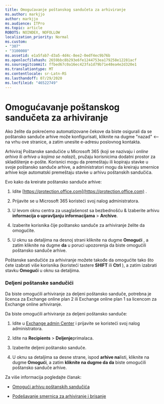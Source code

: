 ```yaml
---
title: Omogućavanje poštanskog sandučeta za arhiviranje
ms.author: markjjo
author: markjjo
ms.audience: ITPro
ms.topic: article
ROBOTS: NOINDEX, NOFOLLOW
localization_priority: Normal
ms.custom:
- "307"
- "3100008"
ms.assetid: e1a5fab7-d3a5-4d4c-8ee2-0edf4ec9b76b
ms.openlocfilehash: 2659bbc8b293e6fe1244753ea179258e12281acf
ms.sourcegitcommit: ffbed67c0a16ec423fa1d79b71e48ea4e2d320e1
ms.translationtype: MT
ms.contentlocale: sr-Latn-RS
ms.lasthandoff: 07/29/2020
ms.locfileid: "46522749"
---
```

# <a name="enable-an-archive-mailbox"></a>Omogućavanje poštanskog sandučeta za arhiviranje

Ako želite da pokrećemo automatizovane čekove da biste osigurali da se poštansko sanduče arhive može konfigurisati, kliknite na dugme "nazad" <--na vrhu ove stranice, a zatim unesite e-adresu poslovnog kontakta.

Arhiviraj Poštanske sandučiće u Microsoft 365 (koji se nazivaju i *online arhiva* ili *arhiva u kojima se nalazi*), pružaju korisnicima dodatni prostor za skladištenje e-pošte. Korisnici mogu da premeštaju ili kopiraju stavke u svoje poštansko sanduče arhive, a administratori mogu da kreiraju smernice arhive koje automatski premeštaju stavke u arhivu poštanskih sandučića.
  
Evo kako da kreirate poštansko sanduče arhive:
  
1. Idite [https://protection.office.com](https://protection.office.com) .

2. Prijavite se u Microsoft 365 koristeći svoj nalog administratora.

3. U levom oknu centra za usaglašenost sa bezbednošću &amp; Izaberite arhivu **informacija o upravljanju informacijama** \> **Archive**.

4. Izaberite korisnika čije poštansko sanduče za arhiviranje želite da omogućite.

5. U oknu sa detaljima na desnoj strani kliknite na dugme **Omogući** , a zatim kliknite na dugme **da** u poruci upozorenja da biste omogućili poštansko sanduče arhive.

Poštanske sandučiće za arhiviranje možete takođe da omogućite tako što ćete izabrati više korisnika (koristeći tastere **SHIFT** ili **Ctrl** ), a zatim izabrati stavku **Omogući** u oknu sa detaljima.
  
### <a name="shared-mailboxes"></a>Deljeni poštanske sandučići

Da biste omogućili arhiviranje za deljeni poštansko sanduče, potrebna je licenca za Exchange online plan 2 ili Exchange online plan 1 sa licencom za Exchange online arhiviranje.  

Da biste omogućili arhiviranje za deljeni poštansko sanduče:

1. Idite u [Exchange admin Center](https://outlook.office365.com/ecp) i prijavite se koristeći svoj nalog administratora.

2. Idite na **Recipients**  >  **Deljenje**primalaca.

3. Izaberite deljeni poštansko sanduče.

4. U oknu sa detaljima sa desne strane, ispod **arhive na**listi, kliknite na dugme **Omogući**, a zatim **kliknite na dugme da da** biste omogućili poštansko sanduče arhive.

Za više informacija pogledajte članak:
  
- [Omogući arhivu poštanskih sandučića](https://docs.microsoft.com/microsoft-365/compliance/enable-archive-mailboxes)

- [Podešavanje smernica za arhiviranje i brisanje](https://docs.microsoft.com//office365/securitycompliance/set-up-an-archive-and-deletion-policy-for-mailboxes)
